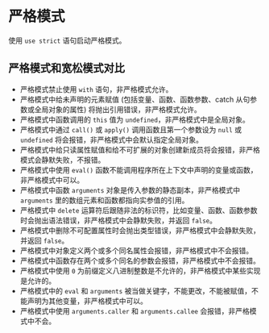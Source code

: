 # 严格模式

使用 `use strict` 语句启动严格模式。

## 严格模式和宽松模式对比

- 严格模式禁止使用 `with` 语句，非严格模式允许。
- 严格模式中给未声明的元素赋值 (包括变量、函数、函数参数、catch 从句参数或全局对象的属性) 将抛出引用错误，非严格模式允许。
- 严格模式中函数调用的 `this` 值为 `undefined`，非严格模式中是全局对象。
- 严格模式中通过 `call()` 或 `apply()` 调用函数且第一个参数设为 `null` 或 `undefined` 将会报错，非严格模式中会默认指定全局对象。
- 严格模式中给只读属性赋值和给不可扩展的对象创建新成员将会报错，非严格模式会静默失败，不报错。
- 严格模式中使用 `eval()` 函数不能调用程序所在上下文中声明的变量或函数，非严格模式中可以。
- 严格模式中函数 `arguments` 对象是传入参数的静态副本，非严格模式中 `arguments` 里的数组元素和函数都指向实参值的引用。
- 严格模式中 `delete` 运算符后跟随非法的标识符，比如变量、函数、函数参数时会抛出语法错误，非严格模式中会静默失败，并返回 `false`。
- 严格模式中删除不可配置属性时会抛出类型错误，非严格模式中会静默失败，并返回 `false`。
- 严格模式中对象定义两个或多个同名属性会报错，非严格模式中不会报错。
- 严格模式中函数存在两个或多个同名的参数会报错，非严格模式中不会报错。
- 严格模式中使用 `0` 为前缀定义八进制整数是不允许的，非严格模式中某些实现是允许的。
- 严格模式中的 `eval` 和 `arguments` 被当做关键字，不能更改，不能被赋值，不能声明为其他变量，非严格模式中可以。
- 严格模式中使用 `arguments.caller` 和 `arguments.callee` 会报错，非严格模式中不会。
